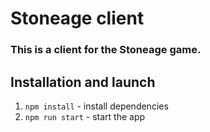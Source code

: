 # Stoneage client

### This is a client for the Stoneage game.

## Installation and launch
1. `npm install` - install dependencies
2. `npm run start` - start the app
